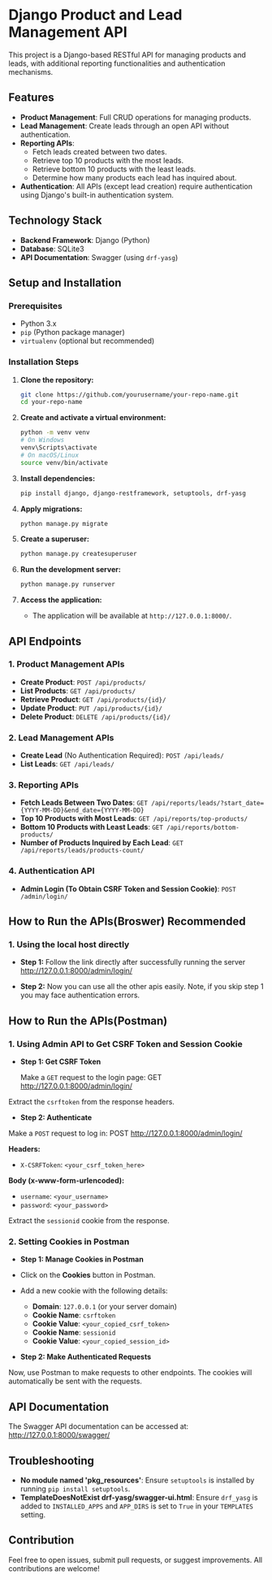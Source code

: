 # Django Product and Lead Management API

This project is a Django-based RESTful API for managing products and leads, with additional reporting functionalities and authentication mechanisms.

## Features

- **Product Management**: Full CRUD operations for managing products.
- **Lead Management**: Create leads through an open API without authentication.
- **Reporting APIs**:
  - Fetch leads created between two dates.
  - Retrieve top 10 products with the most leads.
  - Retrieve bottom 10 products with the least leads.
  - Determine how many products each lead has inquired about.
- **Authentication**: All APIs (except lead creation) require authentication using Django's built-in authentication system.

## Technology Stack

- **Backend Framework**: Django (Python)
- **Database**: SQLite3
- **API Documentation**: Swagger (using `drf-yasg`)

## Setup and Installation

### Prerequisites

- Python 3.x
- `pip` (Python package manager)
- `virtualenv` (optional but recommended)

### Installation Steps

1. **Clone the repository:**

    ```bash
    git clone https://github.com/yourusername/your-repo-name.git
    cd your-repo-name
    ```

2. **Create and activate a virtual environment:**

    ```bash
    python -m venv venv
    # On Windows
    venv\Scripts\activate
    # On macOS/Linux
    source venv/bin/activate
    ```

3. **Install dependencies:**

    ```bash
    pip install django, django-restframework, setuptools, drf-yasg
    ```

4. **Apply migrations:**

    ```bash
    python manage.py migrate
    ```

5. **Create a superuser:**

    ```bash
    python manage.py createsuperuser
    ```

6. **Run the development server:**

    ```bash
    python manage.py runserver
    ```

7. **Access the application:**

    - The application will be available at `http://127.0.0.1:8000/`.

## API Endpoints

### 1. Product Management APIs

- **Create Product**: `POST /api/products/`
- **List Products**: `GET /api/products/`
- **Retrieve Product**: `GET /api/products/{id}/`
- **Update Product**: `PUT /api/products/{id}/`
- **Delete Product**: `DELETE /api/products/{id}/`

### 2. Lead Management APIs

- **Create Lead** (No Authentication Required): `POST /api/leads/`
- **List Leads**: `GET /api/leads/`

### 3. Reporting APIs

- **Fetch Leads Between Two Dates**: `GET /api/reports/leads/?start_date={YYYY-MM-DD}&end_date={YYYY-MM-DD}`
- **Top 10 Products with Most Leads**: `GET /api/reports/top-products/`
- **Bottom 10 Products with Least Leads**: `GET /api/reports/bottom-products/`
- **Number of Products Inquired by Each Lead**: `GET /api/reports/leads/products-count/`

### 4. Authentication API

- **Admin Login (To Obtain CSRF Token and Session Cookie)**: `POST /admin/login/`

## How to Run the APIs(Broswer) Recommended

### 1. Using the local host directly

- **Step 1:**
  Follow the link directly after successfully running the server
  http://127.0.0.1:8000/admin/login/

- **Step 2:**
  Now you can use all the other apis easily.
  Note, if you skip step 1 you may face authentication errors.

## How to Run the APIs(Postman)

### 1. Using Admin API to Get CSRF Token and Session Cookie

- **Step 1: Get CSRF Token**

  Make a `GET` request to the login page:
  GET http://127.0.0.1:8000/admin/login/

Extract the `csrftoken` from the response headers.

- **Step 2: Authenticate**

Make a `POST` request to log in:
POST http://127.0.0.1:8000/admin/login/


**Headers:**
- `X-CSRFToken`: `<your_csrf_token_here>`

**Body (x-www-form-urlencoded):**
- `username`: `<your_username>`
- `password`: `<your_password>`

Extract the `sessionid` cookie from the response.

### 2. Setting Cookies in Postman

- **Step 1: Manage Cookies in Postman**

- Click on the **Cookies** button in Postman.
- Add a new cookie with the following details:
  - **Domain**: `127.0.0.1` (or your server domain)
  - **Cookie Name**: `csrftoken`
  - **Cookie Value**: `<your_copied_csrf_token>`
  - **Cookie Name**: `sessionid`
  - **Cookie Value**: `<your_copied_session_id>`

- **Step 2: Make Authenticated Requests**

Now, use Postman to make requests to other endpoints. The cookies will automatically be sent with the requests.

## API Documentation

The Swagger API documentation can be accessed at:
http://127.0.0.1:8000/swagger/

## Troubleshooting

- **No module named 'pkg_resources'**: Ensure `setuptools` is installed by running `pip install setuptools`.
- **TemplateDoesNotExist drf-yasg/swagger-ui.html**: Ensure `drf_yasg` is added to `INSTALLED_APPS` and `APP_DIRS` is set to `True` in your `TEMPLATES` setting.

## Contribution

Feel free to open issues, submit pull requests, or suggest improvements. All contributions are welcome!
